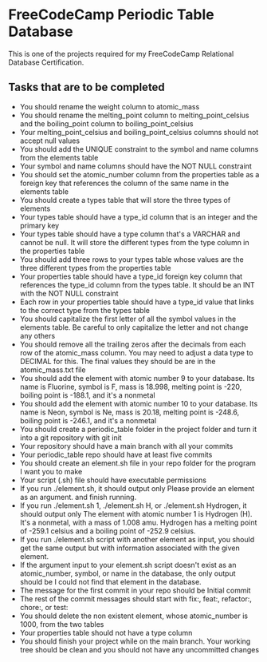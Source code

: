 # FreeCodeCamp Periodic Table Database
This is one of the projects required for my FreeCodeCamp Relational Database Certification.

## Tasks that are to be completed

-   You should rename the weight column to atomic_mass    
-   You should rename the melting_point column to melting_point_celsius and the boiling_point column to boiling_point_celsius    
-   Your melting_point_celsius and boiling_point_celsius columns should not accept null values    
-   You should add the UNIQUE constraint to the symbol and name columns from the elements table    
-   Your symbol and name columns should have the NOT NULL constraint    
-   You should set the atomic_number column from the properties table as a foreign key that references the column of the same name in the elements table    
-   You should create a types table that will store the three types of elements    
-   Your types table should have a type_id column that is an integer and the primary key    
-   Your types table should have a type column that's a VARCHAR and cannot be null. It will store the different types from the type column in the properties table    
-   You should add three rows to your types table whose values are the three different types from the properties table    
-   Your properties table should have a type_id foreign key column that references the type_id column from the types table. It should be an INT with the NOT NULL constraint    
-   Each row in your properties table should have a type_id value that links to the correct type from the types table    
-   You should capitalize the first letter of all the symbol values in the elements table. Be careful to only capitalize the letter and not change any others    
-   You should remove all the trailing zeros after the decimals from each row of the atomic_mass column. You may need to adjust a data type to DECIMAL for this. The final values they should be are in the atomic_mass.txt file    
-   You should add the element with atomic number 9 to your database. Its name is Fluorine, symbol is F, mass is 18.998, melting point is -220, boiling point is -188.1, and it's a nonmetal    
-   You should add the element with atomic number 10 to your database. Its name is Neon, symbol is Ne, mass is 20.18, melting point is -248.6, boiling point is -246.1, and it's a nonmetal    
-   You should create a periodic_table folder in the project folder and turn it into a git repository with git init    
-   Your repository should have a main branch with all your commits    
-   Your periodic_table repo should have at least five commits    
-   You should create an element.sh file in your repo folder for the program I want you to make    
-   Your script (.sh) file should have executable permissions    
-   If you run ./element.sh, it should output only Please provide an element as an argument. and finish running.    
-   If you run ./element.sh 1, ./element.sh H, or ./element.sh Hydrogen, it should output only The element with atomic number 1 is Hydrogen (H). It's a nonmetal, with a mass of 1.008 amu. Hydrogen has a melting point of -259.1 celsius and a boiling point of -252.9 celsius.    
-   If you run ./element.sh script with another element as input, you should get the same output but with information associated with the given element.    
-   If the argument input to your element.sh script doesn't exist as an atomic_number, symbol, or name in the database, the only output should be I could not find that element in the database.    
-   The message for the first commit in your repo should be Initial commit    
-   The rest of the commit messages should start with fix:, feat:, refactor:, chore:, or test:    
-   You should delete the non existent element, whose atomic_number is 1000, from the two tables    
-   Your properties table should not have a type column    
-   You should finish your project while on the main branch. Your working tree should be clean and you should not have any uncommitted changes      
